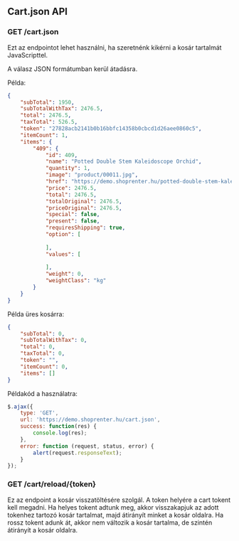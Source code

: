 ## Cart.json API

### GET /cart.json

Ezt az endpointot lehet használni, ha szeretnénk kikérni a kosár tartalmát JavaScripttel.

A válasz JSON formátumban kerül átadásra.

Példa:
```json
{
    "subTotal": 1950,
    "subTotalWithTax": 2476.5,
    "total": 2476.5,
    "taxTotal": 526.5,
    "token": "27828acb2141b0b16bbfc14358b0cbcd1d26aee0860c5",
    "itemCount": 1,
    "items": {
        "409": {
            "id": 409,
            "name": "Potted Double Stem Kaleidoscope Orchid",
            "quantity": 1,
            "image": "product/00011.jpg",
            "href": "https://demo.shoprenter.hu/potted-double-stem-kaleidoscope-orchid-409",
            "price": 2476.5,
            "total": 2476.5,
            "totalOriginal": 2476.5,
            "priceOriginal": 2476.5,
            "special": false,
            "present": false,
            "requiresShipping": true,
            "option": [
              
            ],
            "values": [
              
            ],
            "weight": 0,
            "weightClass": "kg"
        }
    }
}
```

Példa üres kosárra:
```json
{
    "subTotal": 0,
    "subTotalWithTax": 0,
    "total": 0,
    "taxTotal": 0,
    "token": "",
    "itemCount": 0,
    "items": []
}
```

Példakód a használatra:
```javascript
$.ajax({
    type: 'GET',
    url: 'https://demo.shoprenter.hu/cart.json',
    success: function(res) {
        console.log(res);
    },
    error: function (request, status, error) {
        alert(request.responseText);
    }
});
```
### GET /cart/reload/{token}

Ez az endpoint a kosár visszatöltésére szolgál.
A token helyére a cart tokent kell megadni.
Ha helyes tokent adtunk meg, akkor visszakapjuk az adott tokenhez tartozó kosár tartalmat, majd átirányít minket a kosár oldalra.
Ha rossz tokent adunk át, akkor nem változik a kosár tartalma, de szintén átirányít a kosár oldalra.
